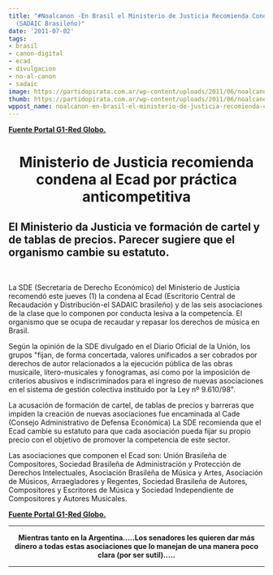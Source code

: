 ```yaml
---
title: "#Noalcanon -En Brasil el Ministerio de Justicia Recomienda Condena al ECAD
  (SADAIC Brasileño)"
date: '2011-07-02'
tags:
- brasil
- canon-digital
- ecad
- divulgacion
- no-al-canon
- sadaic
image: https://partidopirata.com.ar/wp-content/uploads/2011/06/noalcanon5_red.jpg
thumb: https://partidopirata.com.ar/wp-content/uploads/2011/06/noalcanon5_red.jpg
wppost_name: noalcanon-en-brasil-el-ministerio-de-justicia-recomienda-condena-al-ecad-sadaic-brasileno
---
```


<strong><a href="http://g1.globo.com/pop-arte/noticia/2011/07/mj-recomeda-condenacao-do-ecad-por-pratica-anticompetitiva.html" target="_blank">Fuente Portal G1-Red Globo.</a></strong>
<div>
<h1 style="text-align: center;">Ministerio de Justicia recomienda condena al Ecad por práctica anticompetitiva</h1>
<h2>El Ministerio da Justicia ve formación de cartel y de tablas de precios.
Parecer sugiere que el organismo cambie su estatuto.</h2>
&nbsp;

La SDE (Secretaria de Derecho Económico) del Ministerio de Justicia  recomendó este jueves (1) la condena al Ecad (Escritorio  Central de Recaudación y Distribución-el SADAIC brasileño) y de las seis asociaciones de la clase  que lo componen por conducta lesiva a la competencia. El organismo que se ocupa de recaudar y repasar los derechos de música en Brasil.

Según la opinión de la SDE divulgado en el Diario Oficial de la Unión, los grupos  "fijan, de forma concertada, valores unificados a ser cobrados por  derechos de autor relacionados a la ejecución pública de las obras musicaile,  lítero-musicales y fonogramas, así como por la imposición de criterios  abusivos e indiscriminados para el ingreso de nuevas asociaciones en el  sistema de gestión colectiva instituido por la Ley nº 9.610/98".

La acusación de formación de cartel, de tablas de precios y barreras  que impiden la creación de nuevas asociaciones fue encaminada al Cade  (Consejo Administrativo de Defensa Económica) La SDE recomienda que el Ecad  cambie su estatuto para que cada asociación pueda fijar su propio  precio con el objetivo de promover la competencia de este sector.

Las asociaciones que componen el Ecad son:  Unión Brasileña de  Compositores, Sociedad Brasileña de Administración y Protección de  Derechos Intelectuales, Asociación Brasileña de Música y Artes,  Asociación de Músicos, Arraegladores y Regentes, Sociedad Brasileña de  Autores, Compositores y Escritores de Música y Sociedad Independiente de  Compositores y Autores Musicales.

<strong> </strong><strong><a href="http://g1.globo.com/pop-arte/noticia/2011/07/mj-recomeda-condenacao-do-ecad-por-pratica-anticompetitiva.html" target="_blank">Fuente Portal G1-Red Globo.</a></strong>

</div>

<hr />
<p style="text-align: center;"><strong>Mientras tanto en la Argentina.....Los senadores les quieren dar más dinero a todas estas asociaciones que lo manejan de una manera poco clara (por ser sutil).....</strong></p>


<hr />
